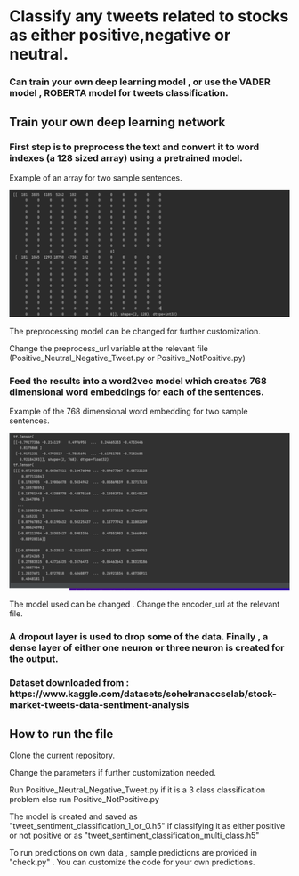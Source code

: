 # Classify any tweets related to stocks as either positive,negative or neutral.

<h3> Can train your own deep learning model , or use the VADER model , ROBERTA model for tweets classification. </h3>


<h2><b> Train your own deep learning network</b> </h2>

<h3><b>First step is to preprocess the text and convert it to word indexes (a 128 sized array) using a pretrained model.</b></h3>

<text> Example of an array for two sample sentences. </text>

![Screenshot](Pre_process.png)


<text>The preprocessing model can be changed for further customization.</Text>

<text>Change the preprocess_url variable at the relevant file (Positive_Neutral_Negative_Tweet.py or
Positive_NotPositive.py)</text>


<h3><b>Feed the results into a word2vec model which creates 768 dimensional word embeddings for each of the sentences.</b></h3>

<text> Example of the 768 dimensional word embedding for two sample sentences. </text>

![Screenshot](word_embedding.png)

<text> The model used can be changed . Change the encoder_url at the relevant file. </text>

<h3>A dropout layer is used to drop some of the data. Finally , a dense layer of either one neuron or three neuron is created for the output. </h3>

<h3> Dataset downloaded from : https://www.kaggle.com/datasets/sohelranaccselab/stock-market-tweets-data-sentiment-analysis </h3>


<h2> How to run the file </h2>

<text> Clone the current repository. </text>

<text> Change the parameters if further customization needed. </text>

<text> Run Positive_Neutral_Negative_Tweet.py if it is a 3 class classification problem else run Positive_NotPositive.py </text>

<text> The model is created and saved as "tweet_sentiment_classification_1_or_0.h5" if classifying it as either positive or not positive or as "tweet_sentiment_classification_multi_class.h5" </text>

<text> To run predictions on own data , sample predictions are provided in "check.py" . You can customize the code for your own predictions. </text>

